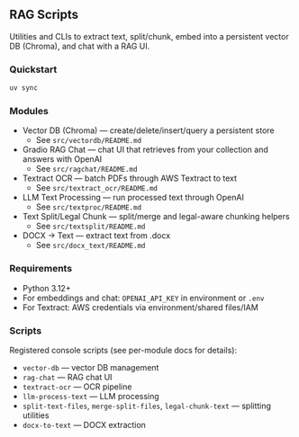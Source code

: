 ## RAG Scripts

Utilities and CLIs to extract text, split/chunk, embed into a persistent vector DB (Chroma), and chat with a RAG UI.

### Quickstart

```bash
uv sync
```

### Modules

- Vector DB (Chroma) — create/delete/insert/query a persistent store
  - See `src/vectordb/README.md`
- Gradio RAG Chat — chat UI that retrieves from your collection and answers with OpenAI
  - See `src/ragchat/README.md`
- Textract OCR — batch PDFs through AWS Textract to text
  - See `src/textract_ocr/README.md`
- LLM Text Processing — run processed text through OpenAI
  - See `src/textproc/README.md`
- Text Split/Legal Chunk — split/merge and legal-aware chunking helpers
  - See `src/textsplit/README.md`
- DOCX → Text — extract text from .docx
  - See `src/docx_text/README.md`

### Requirements

- Python 3.12+
- For embeddings and chat: `OPENAI_API_KEY` in environment or `.env`
- For Textract: AWS credentials via environment/shared files/IAM

### Scripts

Registered console scripts (see per-module docs for details):

- `vector-db` — vector DB management
- `rag-chat` — RAG chat UI
- `textract-ocr` — OCR pipeline
- `llm-process-text` — LLM processing
- `split-text-files`, `merge-split-files`, `legal-chunk-text` — splitting utilities
- `docx-to-text` — DOCX extraction
